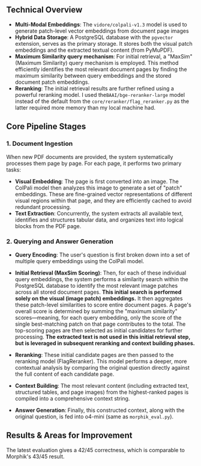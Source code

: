 ## Technical Overview

*   **Multi-Modal Embeddings**: The `vidore/colpali-v1.3` model is used to generate patch-level vector embeddings from document page images
*   **Hybrid Data Storage**: A PostgreSQL database with the `pgvector` extension, serves as the primary storage. It stores both the visual patch embeddings and the extracted textual content (from PyMuPDF).
*   **Maximum Similarity query mechanism**: For initial retrieval, a "MaxSim" (Maximum Similarity) query mechanism is employed. This method efficiently identifies the most relevant document pages by finding the maximum similarity between query embeddings and the stored document patch embeddings.
*   **Reranking**: The initial retrieval results are further refined using a powerful reranking model. I used the`BAAI/bge-reranker-large` model instead of the default from the `core/reranker/flag_reranker.py` as the latter required more memory than my local machine had.

## Core Pipeline Stages

### 1. Document Ingestion

When new PDF documents are provided, the system systematically processes them page by page. For each page, it performs two primary tasks:

*   **Visual Embedding**: The page is first converted into an image. The ColPali model then analyzes this image to generate a set of "patch" embeddings. These are fine-grained vector representations of different visual regions within that page, and they are efficiently cached to avoid redundant processing.
*   **Text Extraction**: Concurrently, the system extracts all available text, identifies and structures tabular data, and organizes text into logical blocks from the PDF page.

### 2. Querying and Answer Generation

*   **Query Encoding**: The user's question is first broken down into a set of multiple query embeddings using the ColPali model. 

*   **Initial Retrieval (MaxSim Scoring)**: Then, for each of these individual query embeddings, the system performs a similarity search within the PostgreSQL database to identify the most relevant image patches across all stored document pages. **This initial search is performed solely on the visual (image patch) embeddings.** It then aggregates these patch-level similarities to score entire document pages. A page's overall score is determined by summing the "maximum similarity" scores—meaning, for each query embedding, only the score of the single best-matching patch on that page contributes to the total. The top-scoring pages are then selected as initial candidates for further processing. **The extracted text is not used in this initial retrieval step, but is leveraged in subsequent reranking and context building phases.**

*   **Reranking**: These initial candidate pages are then passed to the reranking model (FlagReranker). This model performs a deeper, more contextual analysis by comparing the original question directly against the full content of each candidate page.

*   **Context Building**: The most relevant content (including extracted text, structured tables, and page images) from the highest-ranked pages is compiled into a comprehensive context string.

*   **Answer Generation**: Finally, this constructed context, along with the original question, is fed into o4-mini (same as `morphik_eval.py`).

## Results & Areas for Improvement

The latest evaluation gives a 42/45 correctness, which is comparable to Morphik's 43/45 result.